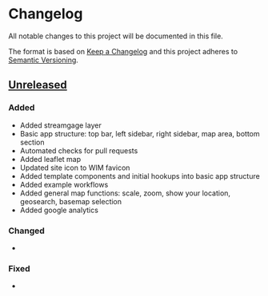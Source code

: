 # Changelog

All notable changes to this project will be documented in this file.

The format is based on [Keep a Changelog](http://keepachangelog.com/en/1.0.0/)
and this project adheres to [Semantic Versioning](http://semver.org/spec/v2.0.0.html).

## [Unreleased](https://github.com/USGS-WiM/StreamStats-National/tree/dev)

### Added

-   Added streamgage layer
-   Basic app structure: top bar, left sidebar, right sidebar, map area, bottom section
-   Automated checks for pull requests
-   Added leaflet map
-   Updated site icon to WIM favicon
-   Added template components and initial hookups into basic app structure
-   Added example workflows
-   Added general map functions: scale, zoom, show your location, geosearch, basemap selection
-   Added google analytics

### Changed

-   

### Fixed

-   
